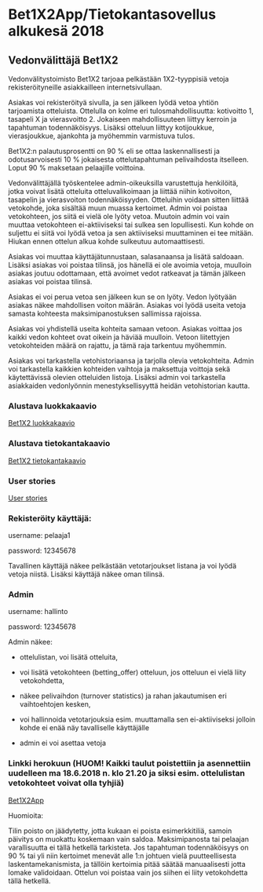 # Bet1X2App/Tietokantasovellus alkukesä 2018

## Vedonvälittäjä Bet1X2

Vedonvälitystoimisto Bet1X2 tarjoaa pelkästään 1X2-tyyppisiä vetoja rekisteröityneille asiakkailleen internetsivullaan.

Asiakas voi rekisteröityä sivulla, ja sen jälkeen lyödä vetoa yhtiön tarjoamista otteluista. Ottelulla on kolme eri tulosmahdollisuutta: kotivoitto 1, tasapeli X ja vierasvoitto 2. Jokaiseen mahdollisuuteen liittyy kerroin ja tapahtuman todennäköisyys. Lisäksi otteluun liittyy kotijoukkue, vierasjoukkue, ajankohta ja myöhemmin varmistuva tulos. 

Bet1X2:n palautusprosentti on 90 % eli se ottaa laskennallisesti ja odotusarvoisesti 10 % jokaisesta ottelutapahtuman pelivaihdosta itselleen. Loput 90 % maksetaan pelaajille voittoina.

Vedonvälittäjällä työskentelee admin-oikeuksilla varustettuja henkilöitä, jotka voivat lisätä otteluita otteluvalikoimaan ja liittää niihin kotivoiton, tasapelin ja vierasvoiton todennäköisyyden. Otteluihin voidaan sitten liittää vetokohde, joka sisältää muun muassa kertoimet. Admin voi poistaa vetokohteen, jos siitä ei vielä ole lyöty vetoa. Muutoin admin voi vain muuttaa vetokohteen ei-aktiiviseksi tai sulkea sen lopullisesti. Kun kohde on suljettu ei siitä voi lyödä vetoa ja sen aktiiviseksi muuttaminen ei tee mitään. Hiukan ennen ottelun alkua kohde sulkeutuu automaattisesti.

Asiakas voi muuttaa käyttäjätunnustaan, salasanaansa ja lisätä saldoaan. Lisäksi asiakas voi poistaa tilinsä, jos hänellä ei ole avoimia vetoja, muulloin asiakas joutuu odottamaan, että avoimet vedot ratkeavat ja tämän jälkeen asiakas voi poistaa tilinsä. 

Asiakas ei voi perua vetoa sen jälkeen kun se on lyöty. Vedon lyötyään asiakas näkee mahdollisen voiton määrän. Asiakas voi lyödä useita vetoja samasta kohteesta maksimipanostuksen sallimissa rajoissa.

Asiakas voi yhdistellä useita kohteita samaan vetoon. Asiakas voittaa jos kaikki vedon kohteet ovat oikein ja häviää muulloin. Vetoon liitettyjen vetokohteiden määrä on rajattu, ja tämä raja tarkentuu myöhemmin.

Asiakas voi tarkastella vetohistoriaansa ja tarjolla olevia vetokohteita. Admin voi tarkastella kaikkien kohteiden vaihtoja ja maksettuja voittoja sekä käytettävissä olevien otteluiden listoja. Lisäksi admin voi tarkastella asiakkaiden vedonlyönnin menestyksellisyyttä heidän vetohistorian kautta.

### Alustava luokkakaavio

[Bet1X2 luokkakaavio](https://github.com/Jsos17/Vedonlyonti1X2/blob/master/documentation/Bet1X2_luokkakaavio.jpg)

### Alustava tietokantakaavio

[Bet1X2 tietokantakaavio](https://github.com/Jsos17/Vedonlyonti1X2/blob/master/documentation/Bet1X2_tietokantakaavio.jpg)

### User stories

[User stories](https://github.com/Jsos17/Vedonlyonti1X2/blob/master/documentation/user_stories.md)

### Rekisteröity käyttäjä:

username: pelaaja1

password: 12345678

Tavallinen käyttäjä näkee pelkästään vetotarjoukset listana ja  voi lyödä vetoja niistä. Lisäksi käyttäjä näkee oman tilinsä.

### Admin

username: hallinto

password: 12345678

Admin näkee: 
* ottelulistan, voi lisätä otteluita, 

* voi lisätä vetokohteen (betting_offer) otteluun, jos otteluun ei vielä liity vetokohdetta, 

* näkee pelivaihdon (turnover statistics) ja rahan jakautumisen eri vaihtoehtojen kesken, 

* voi hallinnoida vetotarjouksia esim. muuttamalla sen ei-aktiiviseksi jolloin kohde ei enää näy tavalliselle käyttäjälle 

* admin ei voi asettaa vetoja

### Linkki herokuun (HUOM! Kaikki taulut poistettiin ja asennettiin uudelleen ma 18.6.2018 n. klo 21.20 ja siksi esim. ottelulistan vetokohteet voivat olla tyhjiä)

[Bet1X2App](https://bet1x2-app.herokuapp.com/)

Huomioita:

Tilin poisto on jäädytetty, jotta kukaan ei poista esimerkkitiliä, samoin päivitys on muokattu koskemaan vain saldoa. Maksimipanosta tai pelaajan varallisuutta ei tällä hetkellä tarkisteta. Jos tapahtuman todennäköisyys on 90 % tai yli niin kertoimet menevät alle 1:n johtuen vielä puutteellisesta laskentamekanismista, ja tällöin kertoimia pitää säätää manuaalisesti jotta lomake validoidaan. Ottelun voi poistaa vain jos siihen ei liity vetokohdetta tällä hetkellä.

